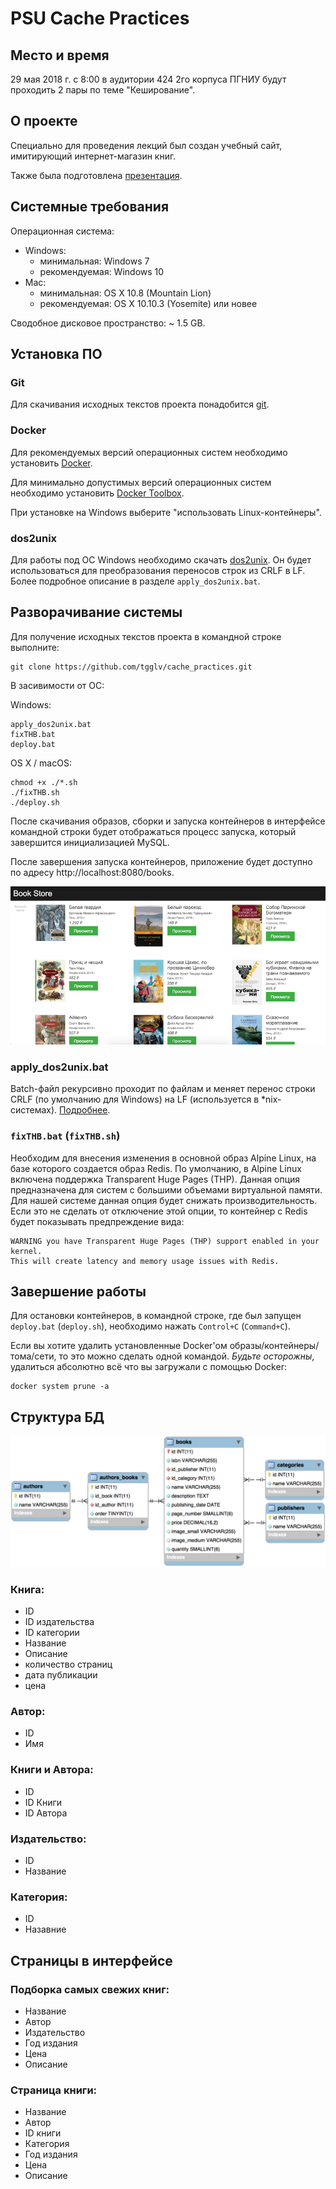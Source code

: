 # PSU Cache Practices

## Место и время

29 мая 2018 г. с 8:00 в аудитории 424 2го корпуса ПГНИУ
будут проходить 2 пары по теме "Кеширование".

## О проекте

Специально для проведения лекций был создан учебный сайт, имитирующий интернет-магазин книг.

Также была подготовлена [презентация](https://docs.google.com/presentation/d/1rcYawdAe5rOeTeVN21G1tYzGWMO-c0rdN6didqYX2qE/edit?usp=sharing).

## Системные требования

Операционная система: 
- Windows: 
  - минимальная: Windows 7 
  - рекомендуемая: Windows 10
- Mac: 
  - минимальная: OS X 10.8 (Mountain Lion)
  - рекомендуемая: OS X 10.10.3 (Yosemite) или новее

Сводобное дисковое пространство: ~ 1.5 GB.

## Установка ПО

### Git

Для скачивания исходных текстов проекта понадобится [git](https://git-scm.com/downloads).

### Docker

Для рекомендуемых версий операционных систем необходимо установить [Docker](https://www.docker.com/community-edition#/download).

Для минимально допустимых версий операционных систем необходимо установить [Docker Toolbox](https://docs.docker.com/toolbox/toolbox_install_windows/).

При установке на Windows выберите "использовать Linux-контейнеры".

### dos2unix

Для работы под ОС Windows необходимо скачать [dos2unix](https://sourceforge.net/projects/dos2unix/). 
Он будет использоваться для преобразования переносов строк из CRLF в LF. 
Более подробное описание в разделе `apply_dos2unix.bat`.

## Разворачивание системы

Для получение исходных текстов проекта в командной строке выполните:
```
git clone https://github.com/tgglv/cache_practices.git
```

В засивимости от ОС:

Windows:
```
apply_dos2unix.bat
fixTHB.bat
deploy.bat
```

OS X / macOS:
```
chmod +x ./*.sh
./fixTHB.sh
./deploy.sh
```

После скачивания образов, сборки и запуска контейнеров
в интерфейсе командной строки будет отображаться процесс запуска,
который завершится инициализацией MySQL.

После завершения запуска контейнеров, приложение будет доступно по
адресу http://localhost:8080/books.

![Пример страницы со списком книг](website_sample.png?raw=true "Пример страницы со списком книг")

### apply_dos2unix.bat

Batch-файл рекурсивно проходит по файлам и меняет перенос строки CRLF
(по умолчанию для Windows) на LF (используется в *nix-системах).
[Подробнее](https://ru.wikipedia.org/wiki/Перевод_строки).

### `fixTHB.bat` (`fixTHB.sh`)

Необходим для внесения изменения в основной образ Alpine Linux, на базе которого создается образ Redis.
По умолчанию, в Alpine Linux включена поддержка Transparent Huge Pages (THP). Данная опция предназначена 
для систем с большими объемами виртуальной памяти. Для нашей системе данная опция будет снижать производительность. 
Если это не сделать от отключение этой опции, то контейнер с Redis будет показывать предпреждение вида:
```
WARNING you have Transparent Huge Pages (THP) support enabled in your kernel.
This will create latency and memory usage issues with Redis.
```
## Завершение работы

Для остановки контейнеров, в командной строке, 
где был запущен `deploy.bat` (`deploy.sh`), 
необходимо нажать `Control+C` (`Command+C`).

Если вы хотите удалить установленные Docker'ом образы/контейнеры/тома/сети, то
это можно сделать одной командой. *Будьте осторожны*, удалиться абсолютно всё 
что вы загружали с помощью Docker:
```
docker system prune -a
```

## Структура БД 

![Схема БД](db_scheme.png?raw=true "Схема БД")

### Книга:
- ID
- ID издательства
- ID категории
- Название
- Описание
- количество страниц
- дата публикации
- цена

### Автор:
- ID
- Имя

### Книги и Автора:
- ID
- ID Книги
- ID Автора

### Издательство:
- ID
- Название

### Категория:
- ID
- Назавние

## Страницы в интерфейсе

### Подборка самых свежих книг:
 - Название
 - Автор
 - Издательство
 - Год издания
 - Цена
 - Описание

### Страница книги:
- Название
- Автор
- ID книги
- Категория
- Год издания
- Цена
- Описание
